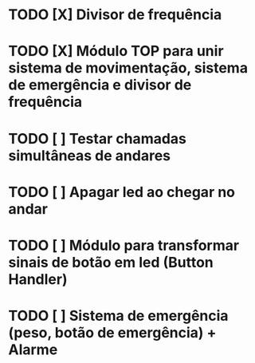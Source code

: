 # TODO [X] Divisor de frequência
# TODO [X] Módulo TOP para unir sistema de movimentação, sistema de emergência e divisor de frequência
# TODO [ ] Testar chamadas simultâneas de andares
# TODO [ ] Apagar led ao chegar no andar
# TODO [ ] Módulo para transformar sinais de botão em led (Button Handler)
# TODO [ ] Sistema de emergência (peso, botão de emergência) + Alarme